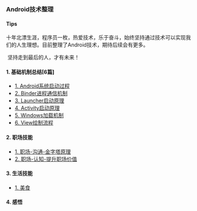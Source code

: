 ### Android技术整理

#### Tips

​	十年北漂生涯，程序员一枚，热爱技术，乐于奋斗，始终坚持通过技术可以实现我们的人生理想。目前整理了Android技术，期待后续会有更多。

​	坚持走到最后的人，才有未来！

#### 1. 基础机制总结[6篇]

- [1. Android系统启动过程](https://github.com/crazycoding7/AndroidBlogs/blob/master/android/01%E5%9F%BA%E7%A1%80%E6%9C%BA%E5%88%B6/1.Android%E7%B3%BB%E7%BB%9F%E5%90%AF%E5%8A%A8%E6%B5%81%E7%A8%8B.md)
- [2. Binder进程通信机制](https://github.com/crazycoding7/AndroidBlogs/blob/master/android/01%E5%9F%BA%E7%A1%80%E6%9C%BA%E5%88%B6/2.Binder%E8%BF%9B%E7%A8%8B%E9%80%9A%E4%BF%A1%E6%9C%BA%E5%88%B6.md)
- [3. Launcher启动原理](https://github.com/crazycoding7/AndroidBlogs/blob/master/android/01%E5%9F%BA%E7%A1%80%E6%9C%BA%E5%88%B6/3.Launcher%E5%90%AF%E5%8A%A8%E5%8E%9F%E7%90%86.md)
- [4. Activity启动原理](https://github.com/crazycoding7/AndroidBlogs/blob/master/android/01%E5%9F%BA%E7%A1%80%E6%9C%BA%E5%88%B6/4.Activity%E5%90%AF%E5%8A%A8%E5%8E%9F%E7%90%86.md)
- [5. Windows加载机制](https://github.com/crazycoding7/AndroidBlogs/blob/master/android/01%E5%9F%BA%E7%A1%80%E6%9C%BA%E5%88%B6/5.Windows%e5%8a%a0%e8%bd%bd%e6%9c%ba%e5%88%b6.md)
- [6. View绘制流程](https://github.com/crazycoding7/AndroidBlogs/blob/master/android/01%E5%9F%BA%E7%A1%80%E6%9C%BA%E5%88%B6/6.View%e7%bb%98%e5%88%b6%e6%b5%81%e7%a8%8b.md)



#### 2. 职场技能

- [1. 职场-沟通-金字塔原理]([https://github.com/crazycoding7/AndroidBlogs/blob/master/%E7%9F%A5%E8%A1%8C%E5%90%88%E4%B8%80/%E8%81%8C%E5%9C%BA-%E6%B2%9F%E9%80%9A-%E9%87%91%E5%AD%97%E5%A1%94%E5%8E%9F%E7%90%86.md](https://github.com/crazycoding7/AndroidBlogs/blob/master/知行合一/职场-沟通-金字塔原理.md))
- [2. 职场-认知-提升职场价值]([https://github.com/crazycoding7/AndroidBlogs/blob/master/%E7%9F%A5%E8%A1%8C%E5%90%88%E4%B8%80/%E8%81%8C%E5%9C%BA-%E8%AE%A4%E7%9F%A5-%E6%8F%90%E5%8D%87%E8%81%8C%E5%9C%BA%E4%BB%B7%E5%80%BC.md](https://github.com/crazycoding7/AndroidBlogs/blob/master/知行合一/职场-认知-提升职场价值.md))

#### 3. 生活技能

- [1. 美食](https://github.com/crazycoding7/AndroidBlogs/blob/master/skills/deliciousFood.md)

#### 4. 感悟